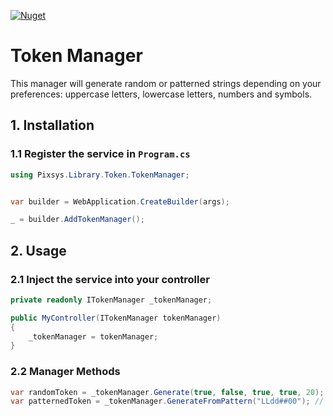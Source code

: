 [![Nuget](https://img.shields.io/nuget/v/Pixsys.Library.Token.TokenManager)](https://www.nuget.org/packages/Pixsys.Library.Token.TokenManager)

# Token Manager

This manager will generate random or patterned strings depending on your preferences: uppercase letters, lowercase letters, numbers and symbols.

## 1. Installation

### 1.1 Register the service in `Program.cs`

```csharp
using Pixsys.Library.Token.TokenManager;


var builder = WebApplication.CreateBuilder(args);

_ = builder.AddTokenManager();

```
## 2. Usage

### 2.1 Inject the service into your controller

```csharp
private readonly ITokenManager _tokenManager;

public MyController(ITokenManager tokenManager)
{
    _tokenManager = tokenManager;
}
```

### 2.2 Manager Methods

```csharp
var randomToken = _tokenManager.Generate(true, false, true, true, 20); // Output example : be(/j&2kg=)-++fi(+m=
var patternedToken = _tokenManager.GenerateFromPattern("LLdd##00"); // Output example : RXvb!#46
```